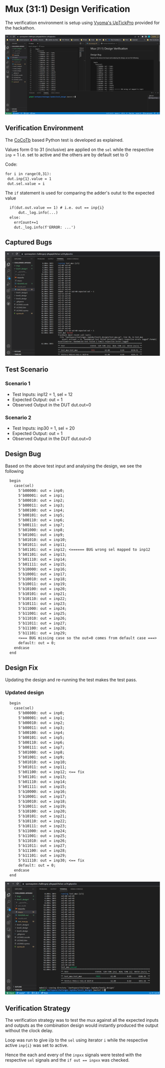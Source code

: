 # Mux (31:1) Design Verification

The verification environment is setup using [Vyoma's UpTickPro](https://vyomasystems.com) provided for the hackathon.

![](../imgs/screenshot_gitpod_ctb_mux.png)

## Verification Environment

The [CoCoTb](https://www.cocotb.org/) based Python test is developed as explained. 

Values form 0 to 31 (inclusive) are applied on the `sel` while the respective `inp` = 1 i.e. set to active and the others are by default set to 0
 
 Code:
 ```
for i in range(0,31): 
  dut.inp{1}.value = 1
  dut.sel.value = i
```

The `if` statement is used for comparing the adder's outut to the expected value
```
  if(dut.out.value == 1) # i.e. out == inp{i}
      dut._log.info(...)
  else:
    errCount+=1
    dut._log.info(f'ERROR: ...')

 ```

## Captured Bugs

![](../imgs/level1_design1_mux_bugs.png)


## Test Scenario
### Scenario 1
- Test Inputs: inp12 = 1, sel = 12
- Expected Output: out = 1
- Observed Output in the DUT dut.out=0

### Scenario 2

- Test Inputs: inp30 = 1, sel = 20
- Expected Output: out = 1
- Observed Output in the DUT dut.out=0

## Design Bug
Based on the above test input and analysing the design, we see the following

```
  begin
    case(sel)
      5'b00000: out = inp0;  
      5'b00001: out = inp1;  
      5'b00010: out = inp2;  
      5'b00011: out = inp3;  
      5'b00100: out = inp4;  
      5'b00101: out = inp5;  
      5'b00110: out = inp6;  
      5'b00111: out = inp7;  
      5'b01000: out = inp8;  
      5'b01001: out = inp9;  
      5'b01010: out = inp10;
      5'b01011: out = inp11;
      5'b01101: out = inp12; <====== BUG wrong sel mapped to inp12
      5'b01101: out = inp13;
      5'b01110: out = inp14;
      5'b01111: out = inp15;
      5'b10000: out = inp16;
      5'b10001: out = inp17;
      5'b10010: out = inp18;
      5'b10011: out = inp19;
      5'b10100: out = inp20;
      5'b10101: out = inp21;
      5'b10110: out = inp22;
      5'b10111: out = inp23;
      5'b11000: out = inp24;
      5'b11001: out = inp25;
      5'b11010: out = inp26;
      5'b11011: out = inp27;
      5'b11100: out = inp28;
      5'b11101: out = inp29;
      <=== BUG missing case so the out=0 comes from default case ===>
      default: out = 0;
    endcase
  end
```

## Design Fix
Updating the design and re-running the test makes the test pass.

### Updated design

```
  begin
    case(sel)
      5'b00000: out = inp0;  
      5'b00001: out = inp1;  
      5'b00010: out = inp2;  
      5'b00011: out = inp3;  
      5'b00100: out = inp4;  
      5'b00101: out = inp5;  
      5'b00110: out = inp6;  
      5'b00111: out = inp7;  
      5'b01000: out = inp8;  
      5'b01001: out = inp9;  
      5'b01010: out = inp10;
      5'b01011: out = inp11;
      5'b01100: out = inp12; <== fix
      5'b01101: out = inp13;
      5'b01110: out = inp14;
      5'b01111: out = inp15;
      5'b10000: out = inp16;
      5'b10001: out = inp17;
      5'b10010: out = inp18;
      5'b10011: out = inp19;
      5'b10100: out = inp20;
      5'b10101: out = inp21;
      5'b10110: out = inp22;
      5'b10111: out = inp23;
      5'b11000: out = inp24;
      5'b11001: out = inp25;
      5'b11010: out = inp26;
      5'b11011: out = inp27;
      5'b11100: out = inp28;
      5'b11101: out = inp29;
      5'b11110: out = inp30; <== fix
      default: out = 0;
    endcase
  end
```

![](../imgs/level1_design1_mux_fixed.png)

## Verification Strategy

The verification strategy was to test the mux against all the expected inputs and outputs as the combination design would instantly produced the output without the clock delay.

Loop was run to give i/p to the `sel` using iterator `i` while the respective active `inp{i}` was set to active.

Hence the each and every of the `inpxx` signals were tested with the respective `sel` signals and the `if out == inpxx` was checked.

